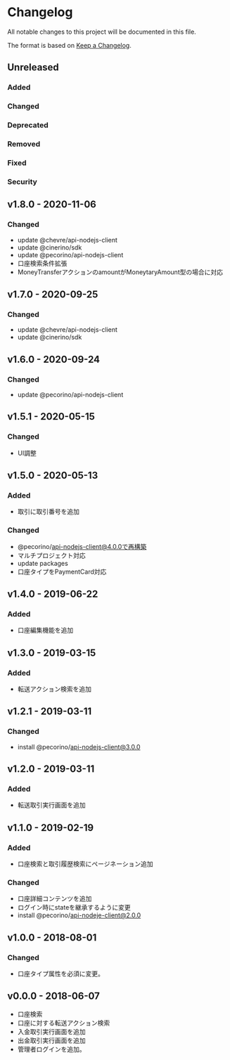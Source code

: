# Changelog

All notable changes to this project will be documented in this file.

The format is based on [Keep a Changelog](http://keepachangelog.com/).

## Unreleased

### Added

### Changed

### Deprecated

### Removed

### Fixed

### Security

## v1.8.0 - 2020-11-06

### Changed

- update @chevre/api-nodejs-client
- update @cinerino/sdk
- update @pecorino/api-nodejs-client
- 口座検索条件拡張
- MoneyTransferアクションのamountがMoneytaryAmount型の場合に対応

## v1.7.0 - 2020-09-25

### Changed

- update @chevre/api-nodejs-client
- update @cinerino/sdk

## v1.6.0 - 2020-09-24

### Changed

- update @pecorino/api-nodejs-client

## v1.5.1 - 2020-05-15

### Changed

- UI調整

## v1.5.0 - 2020-05-13

### Added

- 取引に取引番号を追加

### Changed

- @pecorino/api-nodejs-client@4.0.0で再構築
- マルチプロジェクト対応
- update packages
- 口座タイプをPaymentCard対応

## v1.4.0 - 2019-06-22

### Added

- 口座編集機能を追加

## v1.3.0 - 2019-03-15

### Added

- 転送アクション検索を追加

## v1.2.1 - 2019-03-11

### Changed

- install @pecorino/api-nodejs-client@3.0.0

## v1.2.0 - 2019-03-11

### Added

- 転送取引実行画面を追加

## v1.1.0 - 2019-02-19

### Added

- 口座検索と取引履歴検索にページネーション追加

### Changed

- 口座詳細コンテンツを追加
- ログイン時にstateを継承するように変更
- install @pecorino/api-nodeje-client@2.0.0

## v1.0.0 - 2018-08-01

### Changed

- 口座タイプ属性を必須に変更。

## v0.0.0 - 2018-06-07

- 口座検索
- 口座に対する転送アクション検索
- 入金取引実行画面を追加
- 出金取引実行画面を追加
- 管理者ログインを追加。
